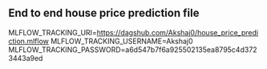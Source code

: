 ## End to end house price prediction file

MLFLOW_TRACKING_URI=https://dagshub.com/Akshaj0/house_price_prediction.mlflow
MLFLOW_TRACKING_USERNAME=Akshaj0
MLFLOW_TRACKING_PASSWORD=a6d547b7f6a925502135ea8795c4d3723443a9ed